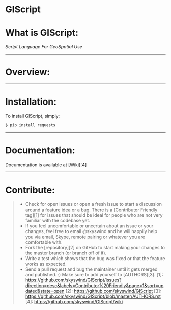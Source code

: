 **GIScript**
=========
# What is GIScript:
*Script Language For GeoSpatial Use*


----------

# Overview:


----------

# Installation:

To install GIScript, simply:

```python
$ pip install requests
```


----------
# Documentation:
Documentation is available at [Wiki][4] 


----------
# Contribute:
> * Check for open issues or open a fresh issue to start a discussion around a feature idea or a bug. There is a [Contributor Friendly tag][1] for issues that should be ideal for people who are not very familiar with the codebase yet.
> * If you feel uncomfortable or uncertain about an issue or your changes, feel free to email @skyswind and he will happily help you via email, Skype, remote pairing or whatever you are comfortable with.
> * Fork the [repository][2] on GitHub to start making your changes to the master branch (or branch off of it).
> * Write a test which shows that the bug was fixed or that the feature works as expected.
> * Send a pull request and bug the maintainer until it gets merged and published. :) Make sure to add yourself to [AUTHORS][3].
  [1]: https://github.com/skyswind/GIScript/issues?direction=desc&labels=Contributor%20Friendly&page=1&sort=updated&state=open
  [2]: https://github.com/skyswind/GIScript
  [3]: https://github.com/skyswind/GIScript/blob/master/AUTHORS.rst
  [4]: https://github.com/skyswind/GIScript/wiki
